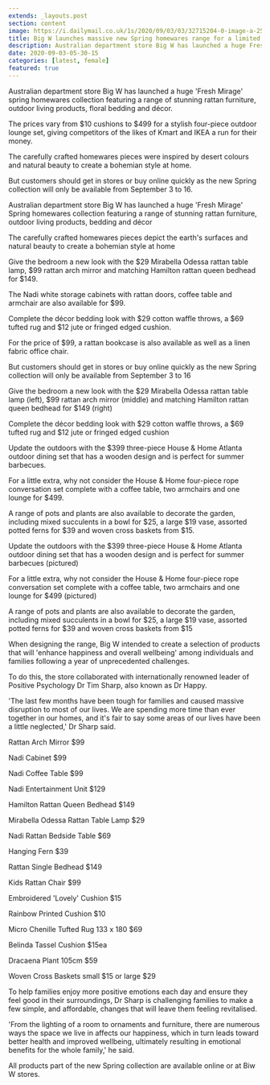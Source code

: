 ```yaml
---
extends: _layouts.post
section: content
image: https://i.dailymail.co.uk/1s/2020/09/03/03/32715204-0-image-a-25_1599101604505.jpg 
title: Big W launches massive new Spring homewares range for a limited time only 
description: Australian department store Big W has launched a huge Fresh Mirage spring homewares collection featuring a range of stunning rattan furniture, floral bedding and décor. 
date: 2020-09-03-05-30-15 
categories: [latest, female] 
featured: true 
--- 
```

Australian department store Big W has launched a huge 'Fresh Mirage' spring homewares collection featuring a range of stunning rattan furniture, outdoor living products, floral bedding and décor. 

The prices vary from $10 cushions to $499 for a stylish four-piece outdoor lounge set, giving competitors of the likes of Kmart and IKEA a run for their money.

The carefully crafted homewares pieces were inspired by desert colours and natural beauty to create a bohemian style at home. 

But customers should get in stores or buy online quickly as the new Spring collection will only be available from September 3 to 16.

Australian department store Big W has launched a huge 'Fresh Mirage' Spring homewares collection featuring a range of stunning rattan furniture, outdoor living products, bedding and décor

The carefully crafted homewares pieces depict the earth's surfaces and natural beauty to create a bohemian style at home

Give the bedroom a new look with the $29 Mirabella Odessa rattan table lamp, $99 rattan arch mirror and matching Hamilton rattan queen bedhead for $149.

The Nadi white storage cabinets with rattan doors, coffee table and armchair are also available for $99.

Complete the décor bedding look with $29 cotton waffle throws, a $69 tufted rug and $12 jute or fringed edged cushion.

For the price of $99, a rattan bookcase is also available as well as a linen fabric office chair.

But customers should get in stores or buy online quickly as the new Spring collection will only be available from September 3 to 16

Give the bedroom a new look with the $29 Mirabella Odessa rattan table lamp (left), $99 rattan arch mirror (middle) and matching Hamilton rattan queen bedhead for $149 (right)

Complete the décor bedding look with $29 cotton waffle throws, a $69 tufted rug and $12 jute or fringed edged cushion

Update the outdoors with the $399 three-piece House & Home Atlanta outdoor dining set that has a wooden design and is perfect for summer barbecues.

For a little extra, why not consider the House & Home four-piece rope conversation set complete with a coffee table, two armchairs and one lounge for $499.

A range of pots and plants are also available to decorate the garden, including mixed succulents in a bowl for $25, a large $19 vase, assorted potted ferns for $39 and woven cross baskets from $15. 

Update the outdoors with the $399 three-piece House & Home Atlanta outdoor dining set that has a wooden design and is perfect for summer barbecues (pictured)

For a little extra, why not consider the House & Home four-piece rope conversation set complete with a coffee table, two armchairs and one lounge for $499 (pictured)

A range of pots and plants are also available to decorate the garden, including mixed succulents in a bowl for $25, a large $19 vase, assorted potted ferns for $39 and woven cross baskets from $15

When designing the range, Big W intended to create a selection of products that will 'enhance happiness and overall wellbeing' among individuals and families following a year of unprecedented challenges.

To do this, the store collaborated with internationally renowned leader of Positive Psychology Dr Tim Sharp, also known as Dr Happy.

'The last few months have been tough for families and caused massive disruption to most of our lives. We are spending more time than ever together in our homes, and it's fair to say some areas of our lives have been a little neglected,' Dr Sharp said.

Rattan Arch Mirror $99

Nadi Cabinet $99

Nadi Coffee Table $99

Nadi Entertainment Unit $129

Hamilton Rattan Queen Bedhead $149

Mirabella Odessa Rattan Table Lamp $29

Nadi Rattan Bedside Table $69

Hanging Fern $39 



Rattan Single Bedhead $149

Kids Rattan Chair $99

Embroidered 'Lovely' Cushion $15

Rainbow Printed Cushion $10

Micro Chenille Tufted Rug 133 x 180 $69

Belinda Tassel Cushion $15ea 

Dracaena Plant 105cm $59

Woven Cross Baskets small $15 or large $29  



To help families enjoy more positive emotions each day and ensure they feel good in their surroundings, Dr Sharp is challenging families to make a few simple, and affordable, changes that will leave them feeling revitalised.

'From the lighting of a room to ornaments and furniture, there are numerous ways the space we live in affects our happiness, which in turn leads toward better health and improved wellbeing, ultimately resulting in emotional benefits for the whole family,' he said.

All products part of the new Spring collection are available online or at Biw W stores.

